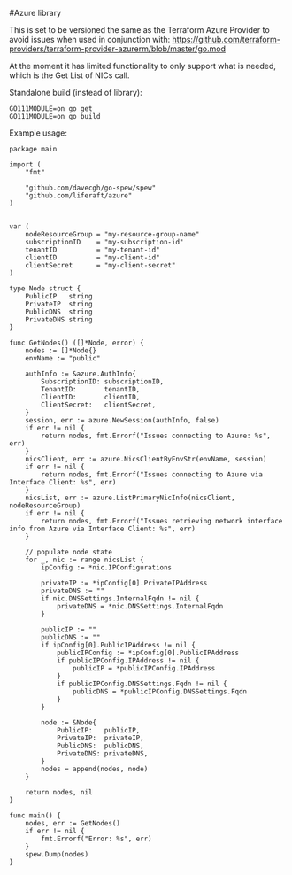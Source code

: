 #Azure library

This is set to be versioned the same as the Terraform Azure Provider to avoid issues when used in conjunction with: https://github.com/terraform-providers/terraform-provider-azurerm/blob/master/go.mod

At the moment it has limited functionality to only support what is needed, which is the Get List of NICs call.



Standalone build (instead of library):
```
GO111MODULE=on go get
GO111MODULE=on go build
```


Example usage:
```
package main

import (
	"fmt"
	
	"github.com/davecgh/go-spew/spew"
	"github.com/liferaft/azure"
)


var (
	nodeResourceGroup = "my-resource-group-name"
	subscriptionID    = "my-subscription-id"
	tenantID          = "my-tenant-id"
	clientID          = "my-client-id"
	clientSecret      = "my-client-secret"
)

type Node struct {
	PublicIP   string
	PrivateIP  string
	PublicDNS  string
	PrivateDNS string
}

func GetNodes() ([]*Node, error) {
	nodes := []*Node{}
	envName := "public"

	authInfo := &azure.AuthInfo{
		SubscriptionID: subscriptionID,
		TenantID:       tenantID,
		ClientID:       clientID,
		ClientSecret:   clientSecret,
	}
	session, err := azure.NewSession(authInfo, false)
	if err != nil {
		return nodes, fmt.Errorf("Issues connecting to Azure: %s", err)
	}
	nicsClient, err := azure.NicsClientByEnvStr(envName, session)
	if err != nil {
		return nodes, fmt.Errorf("Issues connecting to Azure via Interface Client: %s", err)
	}
	nicsList, err := azure.ListPrimaryNicInfo(nicsClient, nodeResourceGroup)
	if err != nil {
		return nodes, fmt.Errorf("Issues retrieving network interface info from Azure via Interface Client: %s", err)
	}

	// populate node state
	for _, nic := range nicsList {
		ipConfig := *nic.IPConfigurations

		privateIP := *ipConfig[0].PrivateIPAddress
		privateDNS := ""
		if nic.DNSSettings.InternalFqdn != nil {
			privateDNS = *nic.DNSSettings.InternalFqdn
		}

		publicIP := ""
		publicDNS := ""
		if ipConfig[0].PublicIPAddress != nil {
			publicIPConfig := *ipConfig[0].PublicIPAddress
			if publicIPConfig.IPAddress != nil {
				publicIP = *publicIPConfig.IPAddress
			}
			if publicIPConfig.DNSSettings.Fqdn != nil {
				publicDNS = *publicIPConfig.DNSSettings.Fqdn
			}
		}

		node := &Node{
			PublicIP:   publicIP,
			PrivateIP:  privateIP,
			PublicDNS:  publicDNS,
			PrivateDNS: privateDNS,
		}
		nodes = append(nodes, node)
	}

	return nodes, nil
}

func main() {
	nodes, err := GetNodes()
	if err != nil {
		fmt.Errorf("Error: %s", err)
	}
	spew.Dump(nodes)
}
```
